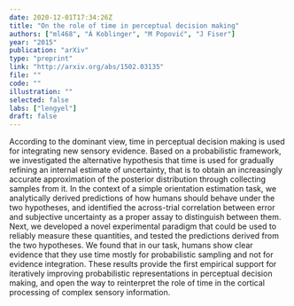 ```yaml
---
date: 2020-12-01T17:34:26Z
title: "On the role of time in perceptual decision making"
authors: ["ml468", "Á Koblinger", "M Popović", "J Fiser"]
year: "2015"
publication: "arXiv"
type: "preprint"
link: "http://arxiv.org/abs/1502.03135"
file: ""
code: ""
illustration: ""
selected: false
labs: ["lengyel"]
draft: false
---
```


<!-- Abstract here please (you can use Markdown) -->

According to the dominant view, time in perceptual decision making is used for
integrating new sensory evidence. Based on a probabilistic framework, we
investigated the alternative hypothesis that time is used for gradually
refining an internal estimate of uncertainty, that is to obtain an increasingly
accurate approximation of the posterior distribution through collecting samples
from it. In the context of a simple orientation estimation task, we
analytically derived predictions of how humans should behave under the two
hypotheses, and identified the across-trial correlation between error and
subjective uncertainty as a proper assay to distinguish between them. Next, we
developed a novel experimental paradigm that could be used to reliably measure
these quantities, and tested the predictions derived from the two hypotheses.
We found that in our task, humans show clear evidence that they use time mostly
for probabilistic sampling and not for evidence integration. These results
provide the first empirical support for iteratively improving probabilistic
representations in perceptual decision making, and open the way to reinterpret
the role of time in the cortical processing of complex sensory information.



